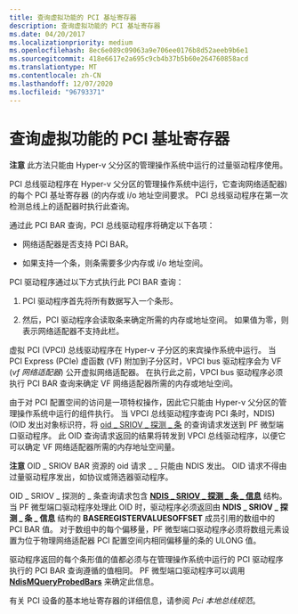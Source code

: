 ```yaml
---
title: 查询虚拟功能的 PCI 基址寄存器
description: 查询虚拟功能的 PCI 基址寄存器
ms.date: 04/20/2017
ms.localizationpriority: medium
ms.openlocfilehash: 8ec6e089c09063a9e706ee0176b8d52aeeb9b6e1
ms.sourcegitcommit: 418e6617e2a695c9cb4b37b5b60e264760858acd
ms.translationtype: MT
ms.contentlocale: zh-CN
ms.lasthandoff: 12/07/2020
ms.locfileid: "96793371"
---
```

# <a name="querying-the-pci-base-address-registers-of-a-virtual-function"></a>查询虚拟功能的 PCI 基址寄存器

**注意** 此方法只能由 Hyper-v 父分区的管理操作系统中运行的过量驱动程序使用。

PCI 总线驱动程序在 Hyper-v 父分区的管理操作系统中运行，它查询网络适配器) 的每个 PCI 基址寄存器 (的内存或 i/o 地址空间要求。 PCI 总线驱动程序在第一次检测总线上的适配器时执行此查询。

通过此 PCI BAR 查询，PCI 总线驱动程序将确定以下各项：

-   网络适配器是否支持 PCI BAR。

-   如果支持一个条，则条需要多少内存或 i/o 地址空间。

PCI 驱动程序通过以下方式执行此 PCI BAR 查询：

1.  PCI 驱动程序首先将所有数据写入一个条形。

2.  然后，PCI 驱动程序会读取条来确定所需的内存或地址空间。 如果值为零，则表示网络适配器不支持此栏。

虚拟 PCI (VPCI) 总线驱动程序在 Hyper-v 子分区的来宾操作系统中运行。 当 PCI Express (PCIe) 虚函数 (VF) 附加到子分区时，VPCI bus 驱动程序会为 VF (*vf 网络适配器*) 公开虚拟网络适配器。 在执行此之前，VPCI bus 驱动程序必须执行 PCI BAR 查询来确定 VF 网络适配器所需的内存或地址空间。

由于对 PCI 配置空间的访问是一项特权操作，因此它只能由 Hyper-v 父分区的管理操作系统中运行的组件执行。 当 VPCI 总线驱动程序查询 PCI 条时，NDIS)  (OID 发出对象标识符，将 [oid \_ SRIOV \_ 探测 \_ 条](./oid-sriov-probed-bars.md) 的查询请求发送到 PF 微型端口驱动程序。 此 OID 查询请求返回的结果将转发到 VPCI 总线驱动程序，以便它可以确定 VF 网络适配器所需的内存地址空间量。

**注意**  OID \_ SRIOV BAR 资源的 oid 请求 \_ \_ 只能由 NDIS 发出。 OID 请求不得由过量驱动程序发出，如协议或筛选器驱动程序。

 

OID \_ SRIOV \_ 探测的 \_ 条查询请求包含 [**NDIS \_ SRIOV \_ 探测 \_ 条 \_ 信息**](/windows-hardware/drivers/ddi/ntddndis/ns-ntddndis-_ndis_sriov_probed_bars_info) 结构。 当 PF 微型端口驱动程序处理此 OID 时，驱动程序必须返回由 **NDIS \_ SRIOV \_ 探测 \_ 条 \_ 信息** 结构的 **BASEREGISTERVALUESOFFSET** 成员引用的数组中的 PCI BAR 值。 对于数组中的每个偏移量，PF 微型端口驱动程序必须将数组元素设置为位于物理网络适配器 PCI 配置空间内相同偏移量的条的 ULONG 值。

驱动程序返回的每个条形值的值都必须与在管理操作系统中运行的 PCI 驱动程序执行的 PCI BAR 查询遵循的值相同。 PF 微型端口驱动程序可以调用 [**NdisMQueryProbedBars**](/windows-hardware/drivers/ddi/ndis/nf-ndis-ndismqueryprobedbars) 来确定此信息。

有关 PCI 设备的基本地址寄存器的详细信息，请参阅 *Pci 本地总线规范*。

 

